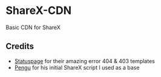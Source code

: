# ShareX-CDN
 Basic CDN for ShareX


## Credits
- [Statuspage](https://better-error-pages.statuspage.io) for their amazing error 404 & 403 templates
- [Pengu](https://youtu.be/9jcof4MACM0) for his initial ShareX script I used as a base
